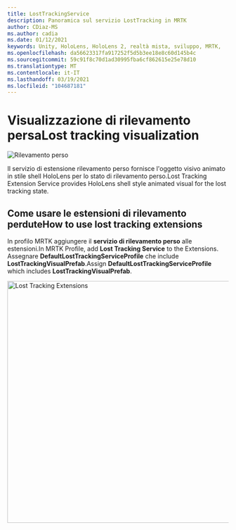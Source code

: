 ```yaml
---
title: LostTrackingService
description: Panoramica sul servizio LostTracking in MRTK
author: CDiaz-MS
ms.author: cadia
ms.date: 01/12/2021
keywords: Unity, HoloLens, HoloLens 2, realtà mista, sviluppo, MRTK,
ms.openlocfilehash: da56623317fa917252f5d5b3ee18e8c60d145b4c
ms.sourcegitcommit: 59c91f8c70d1ad30995fba6cf862615e25e78d10
ms.translationtype: MT
ms.contentlocale: it-IT
ms.lasthandoff: 03/19/2021
ms.locfileid: "104687181"
---
```

# <a name="lost-tracking-visualization"></a><span data-ttu-id="3bb54-104">Visualizzazione di rilevamento persa</span><span class="sxs-lookup"><span data-stu-id="3bb54-104">Lost tracking visualization</span></span>

![Rilevamento perso](images/lost-tracking/LostTrackingVisualization.jpg)

<span data-ttu-id="3bb54-106">Il servizio di estensione rilevamento perso fornisce l'oggetto visivo animato in stile shell HoloLens per lo stato di rilevamento perso.</span><span class="sxs-lookup"><span data-stu-id="3bb54-106">Lost Tracking Extension Service provides HoloLens shell style animated visual for the lost tracking state.</span></span>

## <a name="how-to-use-lost-tracking-extensions"></a><span data-ttu-id="3bb54-107">Come usare le estensioni di rilevamento perdute</span><span class="sxs-lookup"><span data-stu-id="3bb54-107">How to use lost tracking extensions</span></span>

<span data-ttu-id="3bb54-108">In profilo MRTK aggiungere il **servizio di rilevamento perso** alle estensioni.</span><span class="sxs-lookup"><span data-stu-id="3bb54-108">In MRTK Profile, add **Lost Tracking Service** to the Extensions.</span></span> <span data-ttu-id="3bb54-109">Assegnare **DefaultLostTrackingServiceProfile** che include **LostTrackingVisualPrefab**.</span><span class="sxs-lookup"><span data-stu-id="3bb54-109">Assign **DefaultLostTrackingServiceProfile** which includes **LostTrackingVisualPrefab**.</span></span>

<img src="images/lost-tracking/LostTracking_Extensions.png" width="550" alt="Lost Tracking Extensions">
